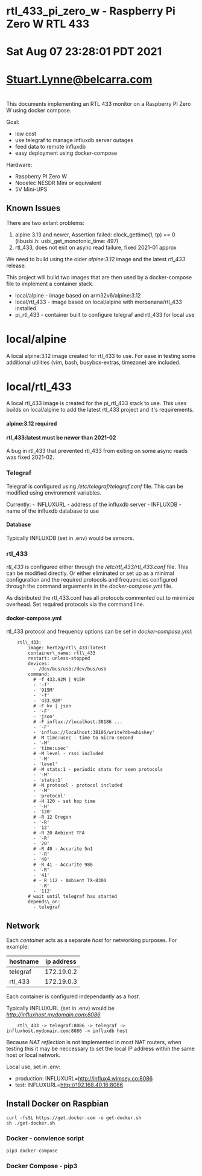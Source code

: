 # rtl\_433\_pi\_zero\_w - Raspberry Pi Zero W RTL 433
# Sat Aug 07 23:28:01 PDT 2021 
# Stuart.Lynne@belcarra.com
# 
This documents implementing an RTL 433 monitor on a Raspberry PI Zero W using docker compose.

Goal:
- low cost
- use telegraf to manage influxdb server outages
- feed data to remote influxdb
- easy deployment using docker-compose

Hardware:
- Raspberry PI Zero W
- Nooelec NESDR Mini or equivalent
- 5V Mini-UPS

## Known Issues
There are two extant problems:
1. alpine 3.13 and newer, Assertion failed: clock\_gettime(1, tp) == 0 (libusbi.h: usbi\_get\_monotonic\_time: 497)
2. rtl\_433, does not exit on async read failure, fixed 2021-01 approx

We need to build using the older *alpine:3.12* image and the latest *rtl_433* release.

This project will build two images that are then used by a docker-compose file to implement 
a container stack.

- local/alpine - image based on arm32v6/alpine:3.12
- local/rtl\_433 - image based on local/alpine with merbanana/rtl_433 installed
- pi_rtl_433 - container built to configure telegraf and rtl\_433 for local use


# local/alpine
A local alpine:3.12 image created for rtl\_433 to use. For ease in testing some additional
utilities (vim, bash, busybox-extras, timezone) are included.

# local/rtl\_433
A local rtl\_433 image is created for the pi\_rtl\_433 stack to use. This uses builds
on local/alpine to add the latest rtl_433 project and it's requirements.

#### alpine:3.12 required

#### rtl\_433:latest must be newer than 2021-02
A bug in rtl\_433 that prevented rtl\_433 from exiting on some async reads was fixed 2021-02. 




### Telegraf
Telegraf is configured using */etc/telegraf/telegraf.conf* file. This can be modified
using environment variables.

Currently:
    - INFLUXURL - address of the influxdb server
    - INFLUXDB - name of the influxdb database to use

#### Database

Typically INFLUXDB (set in .env) would be *sensors*.


### rtl\_433

*rtl\_433* is configured either through the */etc/rtl\_433/rtl\_433.conf* file. This can be
modified directly. Or either eliminated or set up as a minimal configuration and the 
required protocols and frequencies configured through the command arguements in the 
*docker-compose.yml* file.

As distributed the rtl\_433.conf has all protocols commented out to minimize overhead. 
Set required protocols via the command line.

#### docker-compose.yml

rtl\_433 protocol and frequency options can be set in *docker-compose.yml*:

```
    rtl\_433:
        image: hertzg/rtl\_433:latest
        container\_name: rtl\_433
        restart: unless-stopped
        devices:
          - /dev/bus/usb:/dev/bus/usb
        command:
          # -f 433.92M | 915M
          - '-f' 
          - '915M'
          - '-f'
          - '433.92M'
          # -F kv | json
          - '-F'
          - 'json'
          # -F influx://localhost:38186 ...
          - '-F'
          - 'influx://localhost:38186/write?db=whiskey'
          # -M time:usec - time to micro-second
          - '-M'
          - 'time:usec'
          # -M level - rssi included
          - '-M'
          - 'level'
          # -M stats:1 - periodic stats for seen protocols
          - '-M'
          - 'stats:1'
          # -M protocol - protocol included
          - '-M' 
          - 'protocol'
          # -H 120 - set hop time
          - '-H'
          - '120'
          # -R 12 Oregon
          - '-R'
          - '12'
          # -R 20 Ambient TFA
          - '-R'
          - '20'
          # -R 40 - Accurite 5n1
          - '-R'
          - '40'
          # -R 41 - Accurite 986
          - '-R'
          - '41'
          # - R 112 - Ambient TX-8300
          - '-R'
          - '112'
        # wait until telegraf has started
        depends\_on:
          - telegraf
```


## Network

Each *container* acts as a separate *host* for networking purposes. For example:

| hostname | ip address |
| -------- | ---------- |
| telegraf | 172.19.0.2 |
| rtl\_433  | 172.19.0.3 |

Each container is configured independantly as a *host*. 

Typically INFLUXURL (set in .env) would be *http://influxhost.mydomain.com:8086*

```
    rtl\_433 -> telegraf:8086 -> telegraf -> influxhost.mydomain.com:8086 -> influxdb host
```

Because *NAT reflection* is not implemented in most NAT routers, when testing this it
may be neccessary to set the local IP address within the same host or local network.

Local use, set in .env:

- production: INFLUXURL=http://influx4.wimsey.co:8086
- test: INFLUXURL=http://192.168.40.16:8086

## Install Docker on Raspbian
```
curl -fsSL https://get.docker.com -o get-docker.sh
sh ./get-docker.sh
```
### Docker - convience script
```
pip3 docker-compose
```

### Docker Compose - pip3




